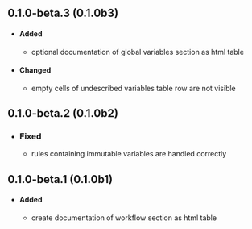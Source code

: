 ## 0.1.0-beta.3 (0.1.0b3)
- #### Added
    - optional documentation of global variables section as html table
- #### Changed
    - empty cells of undescribed variables table row are not visible
## 0.1.0-beta.2 (0.1.0b2)
- ### Fixed
    - rules containing immutable variables are handled correctly
## 0.1.0-beta.1 (0.1.0b1)
- #### Added
    - create documentation of workflow section as html table